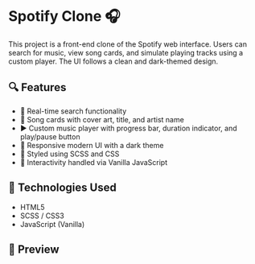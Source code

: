 # Spotify Clone 🎧

This project is a front-end clone of the Spotify web interface. Users can search for music, view song cards, and simulate playing tracks using a custom player. The UI follows a clean and dark-themed design.

## 🔍 Features

- 🔎 Real-time search functionality 
- 🎵 Song cards with cover art, title, and artist name
- ▶️ Custom music player with progress bar, duration indicator, and play/pause button
- 🎨 Responsive modern UI with a dark theme
- 📁 Styled using SCSS and CSS
- 🔧 Interactivity handled via Vanilla JavaScript



## 🚀 Technologies Used

- HTML5
- SCSS / CSS3
- JavaScript (Vanilla)

## 📸 Preview


